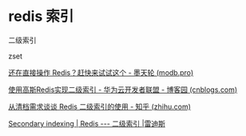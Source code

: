 # redis 索引



二级索引

zset



[还在直接操作 Redis？赶快来试试这个 - 墨天轮 (modb.pro)](https://www.modb.pro/db/212156)

[使用高斯Redis实现二级索引 - 华为云开发者联盟 - 博客园 (cnblogs.com)](https://www.cnblogs.com/huaweiyun/p/16454907.html)

[从清档需求谈谈 Redis 二级索引的使用 - 知乎 (zhihu.com)](https://zhuanlan.zhihu.com/p/102482586)

[Secondary indexing | Redis --- 二级索引 |雷迪斯](https://redis.io/docs/manual/patterns/indexes/)


